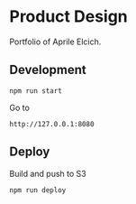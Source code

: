 # Product Design

Portfolio of Aprile Elcich.

## Development

```
npm run start
```

Go to
```
http://127.0.0.1:8080
```

## Deploy
Build and push to S3

```bash
npm run deploy
```
